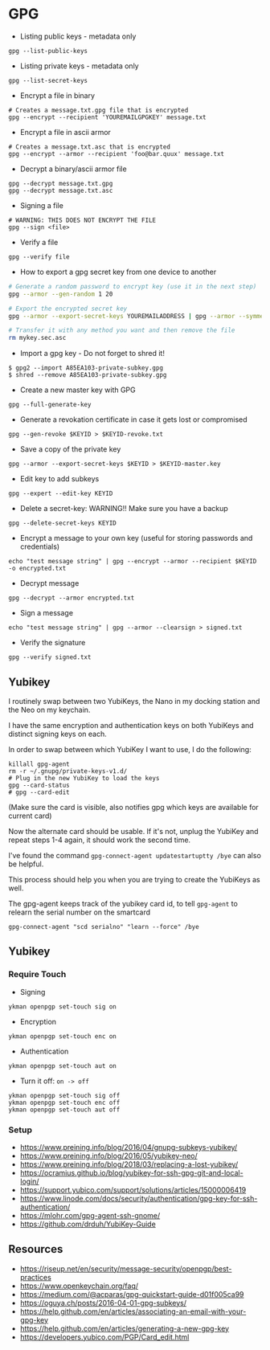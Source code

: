 # GPG

* Listing public keys - metadata only
```
gpg --list-public-keys
```
* Listing private keys - metadata only
```
gpg --list-secret-keys
```
* Encrypt a file in binary
```
# Creates a message.txt.gpg file that is encrypted
gpg --encrypt --recipient 'YOUREMAILGPGKEY' message.txt
```
* Encrypt a file in ascii armor
```
# Creates a message.txt.asc that is encrypted
gpg --encrypt --armor --recipient 'foo@bar.quux' message.txt
```
* Decrypt a binary/ascii armor file
```
gpg --decrypt message.txt.gpg
gpg --decrypt message.txt.asc
```
* Signing a file
```
# WARNING: THIS DOES NOT ENCRYPT THE FILE
gpg --sign <file>
```
* Verify a file
```
gpg --verify file
```

* How to export a gpg secret key from one device to another
```bash
# Generate a random password to encrypt key (use it in the next step)
gpg --armor --gen-random 1 20

# Export the encrypted secret key
gpg --armor --export-secret-keys YOUREMAILADDRESS | gpg --armor --symmetric --output mykey.sec.asc

# Transfer it with any method you want and then remove the file
rm mykey.sec.asc
```

* Import a gpg key - Do not forget to shred it!
```
$ gpg2 --import A85EA103-private-subkey.gpg
$ shred --remove A85EA103-private-subkey.gpg
```
* Create a new master key with GPG
```
gpg --full-generate-key
```
* Generate a revokation certificate in case it gets lost or compromised
```
gpg --gen-revoke $KEYID > $KEYID-revoke.txt
```
* Save a copy of the private key
```
gpg --armor --export-secret-keys $KEYID > $KEYID-master.key
```
* Edit key to add subkeys
```
gpg --expert --edit-key KEYID
```
* Delete a secret-key: WARNING!! Make sure you have a backup
```
gpg --delete-secret-keys KEYID
```
* Encrypt a message to your own key (useful for storing passwords and credentials)
```
echo "test message string" | gpg --encrypt --armor --recipient $KEYID -o encrypted.txt
```
* Decrypt message
```
gpg --decrypt --armor encrypted.txt
```
* Sign a message
```
echo "test message string" | gpg --armor --clearsign > signed.txt
```
* Verify the signature
```
gpg --verify signed.txt
```

## Yubikey

I routinely swap between two YubiKeys, the Nano in my docking station and the Neo on my keychain.

I have the same encryption and authentication keys on both YubiKeys and distinct signing keys on each.

In order to swap between which YubiKey I want to use, I do the following:

```
killall gpg-agent
rm -r ~/.gnupg/private-keys-v1.d/
# Plug in the new YubiKey to load the keys
gpg --card-status
# gpg --card-edit
```

(Make sure the card is visible, also notifies gpg which keys are available for current card)

Now the alternate card should be usable. If it's not, unplug the YubiKey and repeat steps 1-4 again, it should work the second time.

I've found the command `gpg-connect-agent updatestartuptty /bye` can also be helpful.

This process should help you when you are trying to create the YubiKeys as well.

The gpg-agent keeps track of the yubikey card id, to tell `gpg-agent` to relearn the serial number on the smartcard
```
gpg-connect-agent "scd serialno" "learn --force" /bye
```

## Yubikey

### Require Touch

* Signing
```
ykman openpgp set-touch sig on
```
* Encryption
```
ykman openpgp set-touch enc on
```
* Authentication
```
ykman openpgp set-touch aut on
```
* Turn it off: `on -> off`
```
ykman openpgp set-touch sig off
ykman openpgp set-touch enc off
ykman openpgp set-touch aut off
```

### Setup

* https://www.preining.info/blog/2016/04/gnupg-subkeys-yubikey/
* https://www.preining.info/blog/2016/05/yubikey-neo/
* https://www.preining.info/blog/2018/03/replacing-a-lost-yubikey/
* https://ocramius.github.io/blog/yubikey-for-ssh-gpg-git-and-local-login/
* https://support.yubico.com/support/solutions/articles/15000006419
* https://www.linode.com/docs/security/authentication/gpg-key-for-ssh-authentication/
* https://mlohr.com/gpg-agent-ssh-gnome/
* https://github.com/drduh/YubiKey-Guide

## Resources

* https://riseup.net/en/security/message-security/openpgp/best-practices
* https://www.openkeychain.org/faq/
* https://medium.com/@acparas/gpg-quickstart-guide-d01f005ca99
* https://oguya.ch/posts/2016-04-01-gpg-subkeys/
* https://help.github.com/en/articles/associating-an-email-with-your-gpg-key
* https://help.github.com/en/articles/generating-a-new-gpg-key
* https://developers.yubico.com/PGP/Card_edit.html
